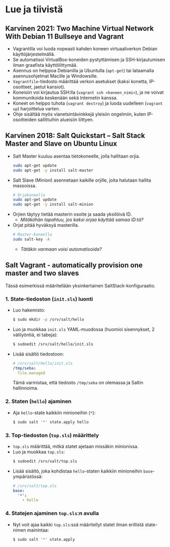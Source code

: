 # Lue ja tiivistä
## Karvinen 2021: Two Machine Virtual Network With Debian 11 Bullseye and Vagrant
- Vagrantilla voi luoda nopeasti kahden koneen virtuaaliverkon Debian käyttöjärjestelmällä.
- Se automatisoi VirtualBox-koneiden pystyttämisen ja SSH-kirjautumisen ilman graafista käyttöliittymää.
- Asennus on helppoa Debianilla ja Ubuntulla (`apt-get`) tai lataamalla asennusohjelmat Macille ja Windowsille.
- `Vagrantfile`-tiedosto määrittää verkon asetukset (kaksi konetta, IP-osoitteet, jaetut kansiot).
- Koneisiin voi kirjautua SSH:lla (`vagrant ssh <koneen_nimi>`), ja ne voivat kommunikoida keskenään sekä Internetin kanssa.
- Koneet on helppo tuhota (`vagrant destroy`) ja luoda uudelleen (`vagrant up`) harjoittelua varten.
- Ohje sisältää myös vianetsintävinkkejä yleisiin ongelmiin, kuten IP-osoitteiden sallittuihin alueisiin liittyen.
## Karvinen 2018: Salt Quickstart – Salt Stack Master and Slave on Ubuntu Linux

* Salt Master kuuluu asentaa tietokoneelle, jolla hallitaan orjia.
    ```bash
    sudo apt-get update
    sudo apt-get -y install salt-master
    ```
* Salt Slave (Minion) asennetaan kaikille orjille, joita halutaan hallita massoissa.
    ```bash
    # Orjakoneella
    sudo apt-get update
    sudo apt-get -y install salt-minion
    ```
* Orjien täytyy tietää masterin osoite ja saada yksilöivä ID.
    * _Mitäköhän tapahtuu, jos kaksi orjaa käyttää samaa ID:tä?_
* Orjat pitää hyväksyä masterilla.
    ```bash
    # Master-koneella
    sudo salt-key -A
    ```
    * _Tätäkin varmaan voisi automatisoida?_
## Salt Vagrant - automatically provision one master and two slaves
Tässä esimerkissä määritellään yksinkertainen SaltStack-konfiguraatio.

### 1. State-tiedoston (`init.sls`) luonti

* Luo hakemisto:
    ```bash
    $ sudo mkdir -p /srv/salt/hello
    ```
* Luo ja muokkaa `init.sls` YAML-muodossa (huomioi sisennykset, 2 välilyöntiä, ei tabeja):
    ```bash
    $ sudoedit /srv/salt/hello/init.sls
    ```
* Lisää sisältö tiedostoon:
    ```yaml
    # /srv/salt/hello/init.sls
    /tmp/seba:
      file.managed
    ```
    Tämä varmistaa, että tiedosto `/tmp/seba` on olemassa ja Saltin hallinnoima.

### 2. Staten (`hello`) ajaminen

* Aja `hello`-state kaikkiin minioneihin (`*`):
    ```bash
    $ sudo salt '*' state.apply hello
    ```

### 3. Top-tiedoston (`top.sls`) määrittely

* `top.sls` määrittää, mitkä statet ajetaan missäkin minionissa.
* Luo ja muokkaa `top.sls`:
    ```bash
    $ sudoedit /srv/salt/top.sls
    ```
* Lisää sisältö, joka kohdistaa `hello`-staten kaikkiin minioneihin `base`-ympäristössä:
    ```yaml
    # /srv/salt/top.sls
    base:
      '*':
        - hello
    ```

### 4. Statejen ajaminen `top.sls`:n avulla

* Nyt voit ajaa kaikki `top.sls`:ssä määritellyt statet ilman erillistä state-nimen mainintaa:
    ```bash
    $ sudo salt '*' state.apply
    ```
